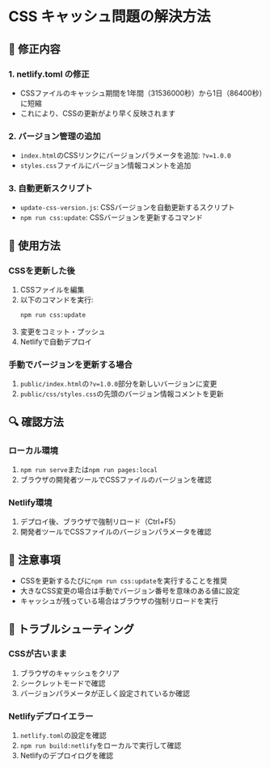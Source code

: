 # CSS キャッシュ問題の解決方法

## 🔧 修正内容

### 1. netlify.toml の修正
- CSSファイルのキャッシュ期間を1年間（31536000秒）から1日（86400秒）に短縮
- これにより、CSSの更新がより早く反映されます

### 2. バージョン管理の追加
- `index.html`のCSSリンクにバージョンパラメータを追加: `?v=1.0.0`
- `styles.css`ファイルにバージョン情報コメントを追加

### 3. 自動更新スクリプト
- `update-css-version.js`: CSSバージョンを自動更新するスクリプト
- `npm run css:update`: CSSバージョンを更新するコマンド

## 🚀 使用方法

### CSSを更新した後
1. CSSファイルを編集
2. 以下のコマンドを実行:
   ```bash
   npm run css:update
   ```
3. 変更をコミット・プッシュ
4. Netlifyで自動デプロイ

### 手動でバージョンを更新する場合
1. `public/index.html`の`?v=1.0.0`部分を新しいバージョンに変更
2. `public/css/styles.css`の先頭のバージョン情報コメントを更新

## 🔍 確認方法

### ローカル環境
1. `npm run serve`または`npm run pages:local`
2. ブラウザの開発者ツールでCSSファイルのバージョンを確認

### Netlify環境
1. デプロイ後、ブラウザで強制リロード（Ctrl+F5）
2. 開発者ツールでCSSファイルのバージョンパラメータを確認

## 📝 注意事項

- CSSを更新するたびに`npm run css:update`を実行することを推奨
- 大きなCSS変更の場合は手動でバージョン番号を意味のある値に設定
- キャッシュが残っている場合はブラウザの強制リロードを実行

## 🐛 トラブルシューティング

### CSSが古いまま
1. ブラウザのキャッシュをクリア
2. シークレットモードで確認
3. バージョンパラメータが正しく設定されているか確認

### Netlifyデプロイエラー
1. `netlify.toml`の設定を確認
2. `npm run build:netlify`をローカルで実行して確認
3. Netlifyのデプロイログを確認
